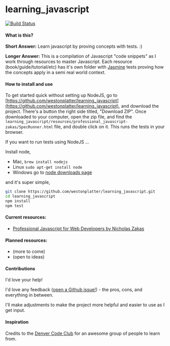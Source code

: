 learning_javascript
===================

[![Build Status](https://travis-ci.org/westonplatter/learning_javascript.png)](https://travis-ci.org/westonplatter/learning_javascript)

#### What is this?

__Short Answer:__  Learn javascript by proving concepts with tests. :)

__Longer Answer:__ This is a compilation of Javascript "code snippets" as I work through resources to master Javascript. Each resource (book/guide/tutorial/etc) has it's own folder with [Jasmine](http://pivotal.github.io/jasmine/) tests proving how the concepts apply in a semi real world context.

#### How to install and use

To get started quick without setting up NodeJS, go to [https://github.com/westonplatter/learning_javascript](https://github.com/westonplatter/learning_javascript), and download the project. There's a button the right side titled, "Download ZIP". Once downloaded to your computer, open the zip file, and find the  `learning_javascript/resources/professional_javascript-zakas/SpecRunner.html`  file, and double click on it. This runs the tests in your browser.

If you want to run tests using NodeJS ...

Install node,  
- Mac, `brew install nodejs`  
- Linux `sudo apt-get install node`  
- Windows go to [node downloads page](http://nodejs.org/download/)  

and it's super simple,

```sh
git clone https://github.com/westonplatter/learning_javascript.git
cd learning_javascript
npm install
npm test
```

#### Current resources:  
- [Professional Javascript for Web Developers by Nicholas Zakas](https://github.com/westonplatter/learning_javascript/tree/master/professional_javascript-zakas)

#### Planned resources:  
- (more to come)
- (open to ideas)

#### Contributions

I'd love your help! 

I'd love any feedback ([open a Github issue!](https://github.com/westonplatter/learning_javascript/issues/new)) - the pros, cons, and everything in between. 

I'll make adjustments to make the project more helpful and easier to use as I get input.

#### Inspiration
Credits to the [Denver Code Club](http://www.meetup.com/Denver-Code-Club/) for an awesome group of people to learn from.
